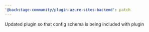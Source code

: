 ```yaml
---
'@backstage-community/plugin-azure-sites-backend': patch
---
```


Updated plugin so that config schema is being included with plugin
